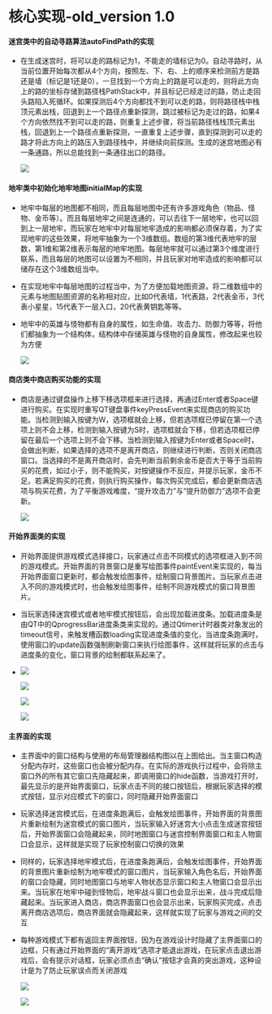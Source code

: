 # 核心实现-old_version 1.0

#### 迷宫类中的自动寻路算法autoFindPath的实现

- 在生成迷宫时，将可以走的路标记为1，不能走的墙标记为0。自动寻路时，从当前位置开始每次都从4个方向，按照左、下、右、上的顺序来检测前方是路还是墙（标记是1还是0），一旦找到一个方向上的路是可以走的，则将此方向上的路的坐标存储到路径栈PathStack中，并且标记已经走过的路，防止走回头路陷入死循环。如果探测后4个方向都找不到可以走的路，则将路径栈中栈顶元素出栈，回退到上一个路径点重新探测，跳过被标记为走过的路，如果4个方向依然找不到可以走的路，则重复上述步骤，将当前路径栈栈顶元素出栈，回退到上一个路径点重新探测，一直重复上述步骤，直到探测到可以走的路才将此方向上的路压入到路径栈中，并继续向前探测。生成的迷宫地图必有一条通路，所以总能找到一条通往出口的路径。

  ![](.\datum\2.jpg)

#### 地牢类中初始化地牢地图initialMap的实现

- 地牢中每层的地图都不相同，而且每层地图中还有许多游戏角色（物品、怪物、金币等）。而且每层地牢之间是连通的，可以去往下一层地牢，也可以回到上一层地牢，而玩家在地牢中对每层地牢造成的影响都必须保存着，为了实现地牢的这些效果，将地牢抽象为一个3维数组。数组的第3维代表地牢的层数，第1维和第2维表示每层的地牢地图。每层地牢就可以通过第3个维度进行联系，而且每层的地图可以设置为不相同，并且玩家对地牢造成的影响都可以储存在这个3维数组当中。

- 在实现地牢中每层地图的过程当中，为了方便加载地图资源，将二维数组中的元素与地图贴图资源的名称相对应，比如0代表墙，1代表路，2代表金币，3代表小星星，15代表下一层入口，20代表黄钥匙等等。

- 地牢中的英雄与怪物都有自身的属性，如生命值、攻击力、防御力等等，将他们都抽象为一个结构体，结构体中存储英雄与怪物的自身属性，修改起来也较为方便

  ![](.\datum\3.jpg)

#### 商店类中商店购买功能的实现

- 商店是通过键盘操作上移下移选项框来进行选择，再通过Enter或者Space键进行购买。在实现时重写QT键盘事件keyPressEvent来实现商店的购买功能。当检测到输入按键为W，选项框就会上移，但若选项框已停留在第一个选项上则不会上移，检测到输入按键为S时，选项框就会下移，但若选项框已停留在最后一个选项上则不会下移。当检测到输入按键为Enter或者Space时，会做出判断，如果选择的选项不是离开商店，则继续进行判断，否则关闭商店窗口。当选择的不是离开商店时，会先判断当前剩余金币是否大于等于当前购买的花费，如过小于，则不能购买，对按键操作不反应，并提示玩家，金币不足。若满足购买的花费，则执行购买操作，每次购买完成后，都会更新商店选项与购买花费，为了平衡游戏难度，“提升攻击力”与“提升防御力”选项不会更新。

  ![](.\datum\4.jpg)

#### 开始界面类的实现

- 开始界面提供游戏模式选择接口，玩家通过点击不同模式的选项框进入到不同的游戏模式。开始界面的背景窗口是重写绘图事件paintEvent来实现的，每当开始界面窗口更新时，都会触发绘图事件，绘制窗口背景图片。当玩家点击进入不同的游戏模式时，也会触发绘图事件，绘制不同游戏模式的窗口背景图片。

- 当玩家选择迷宫模式或者地牢模式按钮后，会出现加载进度条。加载进度条是由QT中的QprogressBar进度条类来实现的。通过Qtimer计时器类对象发出的timeout信号，来触发槽函数loading实现进度条值的变化，当进度条跑满时，使用窗口的update函数强制刷新窗口来执行绘图事件，这样就将玩家的点击与进度条的变化，窗口背景的绘制都联系起来了。

- ![](.\datum\5.jpg)

  ![](.\datum\6.jpg)

  ![](.\datum\7.jpg)

  ![](.\datum\8.jpg)



#### 主界面的实现

- 主界面中的窗口结构与使用的布局管理器结构图以在上图给出。当主窗口构造分配内存时，这些窗口也会被分配内存。在实际的游戏执行过程中，会将除主窗口外的所有其它窗口先隐藏起来，即调用窗口的hide函数，当游戏打开时，最先显示的是开始界面窗口，玩家点击不同的接口按钮后，根据玩家选择的模式按钮，显示对应模式下的窗口，同时隐藏开始界面窗口

- 玩家选择迷宫模式后，在进度条跑满后，会触发绘图事件，开始界面的背景图片重新绘制为迷宫模式的窗口图片，当玩家输入好迷宫大小点击生成迷宫按钮后，开始界面窗口会隐藏起来，同时地图窗口与迷宫控制界面窗口和主人物窗口会显示，这样就是实现了玩家控制窗口切换的效果

- 同样的，玩家选择地牢模式后，在进度条跑满后，会触发绘图事件，开始界面的背景图片重新绘制为地牢模式的窗口图片，当玩家输入角色名后，开始界面的窗口会隐藏，同时地图窗口与地牢人物状态显示窗口和主人物窗口会显示出来。当玩家在地牢中碰到怪物后，地牢战斗窗口也会显示出来，战斗完成后隐藏起来。当玩家进入商店，商店界面窗口也会显示出来，玩家购买完成，点击离开商店选项后，商店界面就会隐藏起来，这样就实现了玩家与游戏之间的交互

- 每种游戏模式下都有返回主界面按钮，因为在游戏设计时隐藏了主界面窗口的边框，只有通过开始界面的“离开游戏”选项才能退出游戏，在玩家点击退出游戏后，会有提示对话框，玩家必须点击“确认”按钮才会真的突出游戏，这种设计是为了防止玩家误点而关闭游戏

  ![](.\datum\9.jpg)

  ![](.\datum\10.jpg)